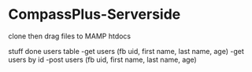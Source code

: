 # CompassPlus-Serverside
clone then drag files to MAMP htdocs

stuff done
users table
-get users (fb uid, first name, last name, age)
-get users by id
-post users (fb uid, first name, last name, age)

